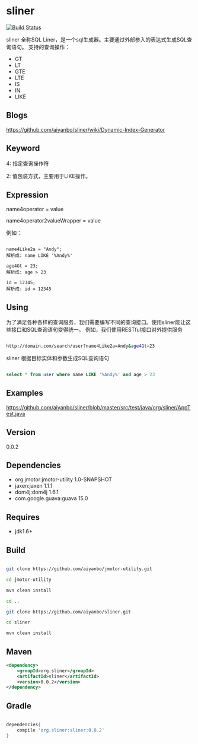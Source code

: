 sliner
======

[![Build Status](https://travis-ci.org/aiyanbo/sliner.png?branch=master)](https://travis-ci.org/aiyanbo/sliner)

sliner 全称SQL Liner，是一个sql生成器。主要通过外部参入的表达式生成SQL查询语句。
支持的查询操作：

 - GT
 - LT
 - GTE
 - LTE
 - IS
 - IN
 - LIKE

Blogs
------
https://github.com/aiyanbo/sliner/wiki/Dynamic-Index-Generator


Keyword
-------

4: 指定查询操作符

2: 值包装方式，主要用于LIKE操作。

Expression
----------

name4operator = value

name4operator2valueWrapper = value

例如：

```

name4Like2a = "Andy";
解析成: name LIKE '%Andy%'

age4Gt = 23;
解析成: age > 23

id = 12345;
解析成: id = 12345

```
Using
------
为了满足各种各样的查询服务，我们需要编写不同的查询接口。使用sliner能让这些接口和SQL查询语句变得统一。
例如，我们使用RESTful接口对外提供服务

```sh

http://domain.com/search/user?name4Like2a=Andy&age4Gt=23

```

sliner 根据目标实体和参数生成SQL查询语句

```sql

select * from user where name LIKE '%Andy%' and age > 23

```

Examples
--------
https://github.com/aiyanbo/sliner/blob/master/src/test/java/org/sliner/AppTest.java

Version
-------
0.0.2

Dependencies
------------
 - org.jmotor:jmotor-utility 1.0-SNAPSHOT
 - jaxen:jaxen 1.1.1
 - dom4j:dom4j 1.6.1
 - com.google.guava:guava 15.0

Requires
--------

- jdk1.6+

Build
------
```sh

git clone https://github.com/aiyanbo/jmotor-utility.git

cd jmotor-utility

mvn clean install

cd ..

git clone https://github.com/aiyanbo/sliner.git

cd sliner

mvn clean install

```

Maven
------

```xml
<dependency>
    <groupId>org.sliner</groupId>
    <artifactId>sliner</artifactId>
    <version>0.0.2</version>
</dependency>
```

Gradle
-------

```groovy

dependencies{
    compile 'org.sliner:sliner:0.0.2'
}

```
